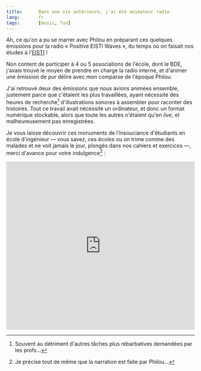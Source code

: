 ```yaml
---
title:      Dans une vie antérieure, j'ai été animateur radio
lang:       fr
tags:       [music, fun]
---
```


Ah, ce qu'on a pu se marrer avec Philou en préparant ces quelques émissions pour la radio « Positive EISTI Waves », du temps où on faisait nos études à l'[EISTI](http://eisti.fr/) !

Non content de participer à 4 ou 5 associations de l'école, dont le BDE, j'avais trouvé le moyen de prendre en charge la radio interne, et d'animer une émission de pur délire avec mon comparse de l'époque Philou.

J'ai retrouvé deux des émissions que nous avions animées ensemble, justement parce que c'étaient les plus travaillées, ayant nécessité des heures de recherche[^1] d'illustrations sonores à assembler pour raconter des histoires. Tout ce travail avait nécessité un ordinateur, et donc un format numérique stockable, alors que toute les autres n'étaient qu'en *live*, et malheureusement pas enregistrées.

Je vous laisse découvrir ces monuments de l’insouciance d'étudiants en école d'ingénieur — vous savez, ces écoles ou on trime comme des malades et ne voit jamais le jour, plongés dans nos cahiers et exercices —, merci d'avance pour votre indulgence[^2] :

<iframe width="100%" height="450" scrolling="no" frameborder="no" src="https://w.soundcloud.com/player/?url=http%3A%2F%2Fapi.soundcloud.com%2Fplaylists%2F3287800"></iframe>

[^1]: Souvent au détriment d'autres tâches plus rébarbatives demandées par les profs…

[^2]: Je précise tout de même que la narration est faite par Philou…
